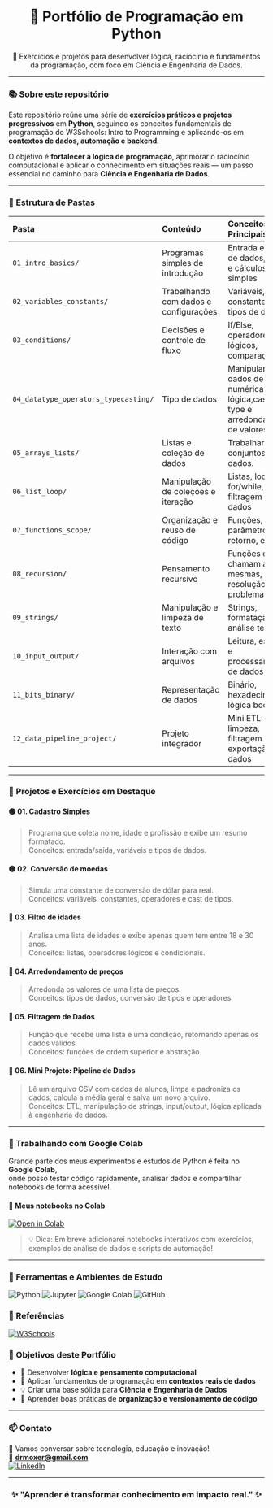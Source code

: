<h1 align="center">🐍 Portfólio de Programação em Python</h1>

<p align="center">
  🚀 Exercícios e projetos para desenvolver lógica, raciocínio e fundamentos da programação, com foco em Ciência e Engenharia de Dados.
</p>

---

### 📚 Sobre este repositório

Este repositório reúne uma série de **exercícios práticos e projetos progressivos** em **Python**, seguindo os conceitos fundamentais de programação do W3Schools: Intro to Programming e aplicando-os em **contextos de dados, automação e backend**.

O objetivo é **fortalecer a lógica de programação**, aprimorar o raciocínio computacional e aplicar o conhecimento em situações reais — um passo essencial no caminho para **Ciência e Engenharia de Dados**.

---

### 🧩 Estrutura de Pastas

| Pasta | Conteúdo | Conceitos Principais |
|:------|:----------|:---------------------|
| `01_intro_basics/` | Programas simples de introdução | Entrada e saída de dados, prints e cálculos simples |
| `02_variables_constants/` | Trabalhando com dados e configurações | Variáveis, constantes, tipos de dados |
| `03_conditions/` | Decisões e controle de fluxo | If/Else, operadores lógicos, comparações |
| `04_datatype_operators_typecasting/` | Tipo de dados | Manipular dados de forma numérica e lógica,casting type e arredondamento de valores|
| `05_arrays_lists/` | Listas e coleção de dados | Trabalhar com conjuntos de dados.|
| `06_list_loop/` |Manipulação de coleções e iteração | Listas, loops for/while, filtragem de dados |
| `07_functions_scope/` | Organização e reuso de código | Funções, parâmetros, retorno, escopo |
| `08_recursion/` | Pensamento recursivo | Funções que chamam a si mesmas, resolução de problemas |
| `09_strings/` | Manipulação e limpeza de texto | Strings, formatação, análise textual |
| `10_input_output/` | Interação com arquivos | Leitura, escrita, e processamento de dados |
| `11_bits_binary/` | Representação de dados | Binário, hexadecimal, lógica booleana |
| `12_data_pipeline_project/` | Projeto integrador | Mini ETL: leitura, limpeza, filtragem e exportação de dados |

---

### 🧠 Projetos e Exercícios em Destaque

#### 🟢 **01. Cadastro Simples**
> Programa que coleta nome, idade e profissão e exibe um resumo formatado.  
> Conceitos: entrada/saída, variáveis e tipos de dados.

#### 🟡 **02. Conversão de moedas**
> Simula uma constante de conversão de dólar para real.  
> Conceitos: variáveis, constantes, operadores e cast de tipos.

#### 🔵 **03. Filtro de idades**
> Analisa uma lista de idades e exibe apenas quem tem entre 18 e 30 anos.  
> Conceitos: listas, operadores lógicos e condicionais.

#### 🧩 **04. Arredondamento de preços**
> Arredonda os valores de uma lista de preços.  
> Conceitos: tipos de dados, conversão de tipos e operadores

#### 🧠 **05. Filtragem de Dados**
> Função que recebe uma lista e uma condição, retornando apenas os dados válidos.  
> Conceitos: funções de ordem superior e abstração.

#### 📁 **06. Mini Projeto: Pipeline de Dados**
> Lê um arquivo CSV com dados de alunos, limpa e padroniza os dados, calcula a média geral e salva um novo arquivo.  
> Conceitos: ETL, manipulação de strings, input/output, lógica aplicada à engenharia de dados.

---

### 📓 Trabalhando com Google Colab

Grande parte dos meus experimentos e estudos de Python é feita no **Google Colab**,  
onde posso testar código rapidamente, analisar dados e compartilhar notebooks de forma acessível.

#### 🔗 Meus notebooks no Colab
[![Open in Colab](https://img.shields.io/badge/Open%20in%20Colab-F9AB00?style=for-the-badge&logo=googlecolab&logoColor=white)](https://colab.research.google.com)

> 💡 Dica: Em breve adicionarei notebooks interativos com exercícios, exemplos de análise de dados e scripts de automação!

---


### 🧰 Ferramentas e Ambientes de Estudo
![Python](https://img.shields.io/badge/Python-3670A0?style=for-the-badge&logo=python&logoColor=ffdd54)
![Jupyter](https://img.shields.io/badge/Jupyter-F37626?style=for-the-badge&logo=jupyter&logoColor=white)
![Google Colab](https://img.shields.io/badge/Google_Colab-F9AB00?style=for-the-badge&logo=googlecolab&logoColor=white)
![GitHub](https://img.shields.io/badge/GitHub-181717?style=for-the-badge&logo=github)

### 🔗 Referências
[![W3Schools](https://img.shields.io/badge/W3Schools-Visit%20Programming-blue?style=flat&logo=internetarchive&logoColor=white)](https://www.w3schools.com/programming/index.php)

### 🎯 Objetivos deste Portfólio

- 🧠 Desenvolver **lógica e pensamento computacional**
- 🧮 Aplicar fundamentos de programação em **contextos reais de dados**
- 💡 Criar uma base sólida para **Ciência e Engenharia de Dados**
- 🧰 Aprender boas práticas de **organização e versionamento de código**

---

### 📫 Contato

💬 Vamos conversar sobre tecnologia, educação e inovação!  
📧 **drmoxer@gmail.com**  
[![LinkedIn](https://img.shields.io/badge/LinkedIn-Moisés%20Feitoza-0077B5?style=for-the-badge&logo=linkedin&logoColor=white)](https://www.linkedin.com/in/moisésfeitoza)

---

<h3 align="center">✨ "Aprender é transformar conhecimento em impacto real." ✨</h3>
